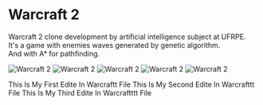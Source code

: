 # Warcraft 2

Warcraft 2 clone development by artificial intelligence subject at UFRPE.  
It's a game with enemies waves generated by genetic algorithm.  
And with A* for pathfinding.

![Warcraft 2](http://i.imgur.com/84mhpZk.png)
![Warcraft 2](http://i.imgur.com/AfG7RGF.png)
![Warcraft 2](http://i.imgur.com/Ooot1iT.png)
![Warcraft 2](http://i.imgur.com/WkJNa8n.png)
![Warcraft 2](http://i.imgur.com/cdlyKpy.png)


This Is My First Edite In Warcraftt File
This Is My Second Edite In Warcrafttt File
This Is My Third Edite In Warcraftttt File
